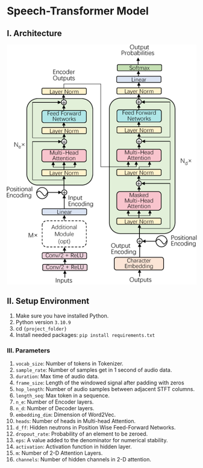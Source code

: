 # Speech-Transformer Model
## I. Architecture
<img src="./assets/architecture.png">

## II. Setup Environment
1. Make sure you have installed Python.
2. Python version `3.10.9`
3. cd `{project_folder}`
4. Install needed packages: `pip install requirements.txt`

### III. Parameters
1. `vocab_size`: Number of tokens in Tokenizer.
2. `sample_rate`: Number of samples get in 1 second of audio data.
3. `duration`: Max time of audio data.
4. `frame_size`: Length of the windowed signal after padding with zeros
5. `hop_length`: Number of audio samples between adjacent STFT columns.
6. `length_seq`: Max token in a sequence.
7. `n_e`: Number of Encoder layers.
8. `n_d`: Number of Decoder layers.
9. `embedding_dim`: Dimension of Word2Vec.
10. `heads`: Number of heads in Multi-head Attention.
11. `d_ff`: Hidden neutrons in Position Wise Feed-Forward Networks.
12. `dropout_rate`: Probability of an element to be zeroed.
13. `eps`: A value added to the denominator for numerical stability.
14. `activation`: Activation function in hidden layer.
15. `m`: Number of 2-D Attention Layers.
16. `channels`: Number of hidden channels in 2-D attention.